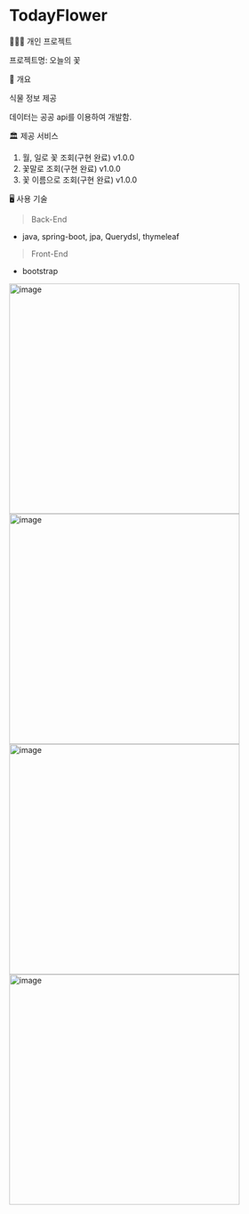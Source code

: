 # TodayFlower
👨🏼‍💻 개인 프로젝트

프로젝트명: 오늘의 꽃

📖 개요

식물 정보 제공

데이터는 공공 api를 이용하여 개발함.

🏛 제공 서비스

1. 월, 일로 꽃 조회(구현 완료) v1.0.0
2. 꽃말로 조회(구현 완료) v1.0.0
3. 꽃 이름으로 조회(구현 완료) v1.0.0

🖥 사용 기술

> Back-End
- java, spring-boot, jpa, Querydsl, thymeleaf

> Front-End
- bootstrap




<img width="414" alt="image" src="https://user-images.githubusercontent.com/42672362/173652161-a145e46d-2b2b-4204-8f00-b81e823da421.png">


<img width="414" alt="image" src="https://user-images.githubusercontent.com/42672362/173648736-db5ef0b5-5e8e-4933-94b7-bb4e07baae05.png">


<img width="414" alt="image" src="https://user-images.githubusercontent.com/42672362/173651521-ae84ec2e-cbe6-450e-be5f-e2be9a1b553f.png">


<img width="414" alt="image" src="https://user-images.githubusercontent.com/42672362/173648155-19b6f264-3a5f-42de-8452-19852eaab617.png">

